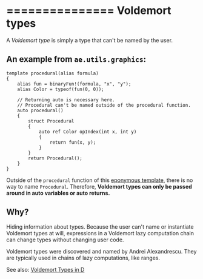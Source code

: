 ===============
Voldemort types
===============

A _Voldemort type_ is simply a type that can't be named by the user.

## An example from `ae.utils.graphics`:

```
template procedural(alias formula)
{
    alias fun = binaryFun!(formula, "x", "y");
    alias Color = typeof(fun(0, 0));

    // Returning auto is necessary here.
    // Procedural can't be named outside of the procedural function.
    auto procedural()
    {
        struct Procedural
        {
            auto ref Color opIndex(int x, int y)
            {
                return fun(x, y);
            }
        }
        return Procedural();
    }
}
```

Outside of the `procedural` function of this [eponymous template](#Eponymous-templates), there is no way to name `Procedural`. Therefore, **Voldemort types can only be passed around in auto variables or auto returns.**

## Why?

Hiding information about types. Because the user can't name or instantiate Voldemort types at will, expressions in a Voldemort lazy computation chain can change types without changing user code.

Voldemort types were discovered and named by Andrei Alexandrescu. They are typically used in chains of lazy computations, like ranges.

See also: [Voldemort Types in D](http://www.drdobbs.com/cpp/voldemort-types-in-d/232901591)


